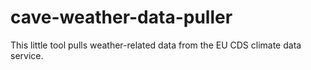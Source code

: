 # cave-weather-data-puller
This little tool pulls weather-related data from the EU CDS climate data service.
